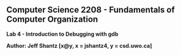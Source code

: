 Computer Science 2208 - Fundamentals of Computer Organization
-------

**Lab 4 - Introduction to Debugging with gdb**  

**Author: Jeff Shantz [x@y, x = jshantz4, y = csd.uwo.ca]**

